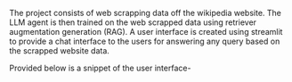The project consists of web scrapping data off the wikipedia website.
The LLM agent is then trained on the web scrapped data using retriever augmentation generation (RAG).
A user interface is created using streamlit to provide a chat interface to the users for answering any query based on the scrapped website data.

Provided below is a snippet of the user interface-
